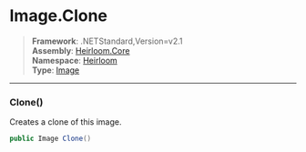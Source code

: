 # Image.Clone

> **Framework**: .NETStandard,Version=v2.1  
> **Assembly**: [Heirloom.Core][0]  
> **Namespace**: [Heirloom][0]  
> **Type**: [Image][1]  

--------------------------------------------------------------------------------

### Clone()

Creates a clone of this image.

```cs
public Image Clone()
```

[0]: ..\Heirloom.Core.md
[1]: Heirloom.Image.md
